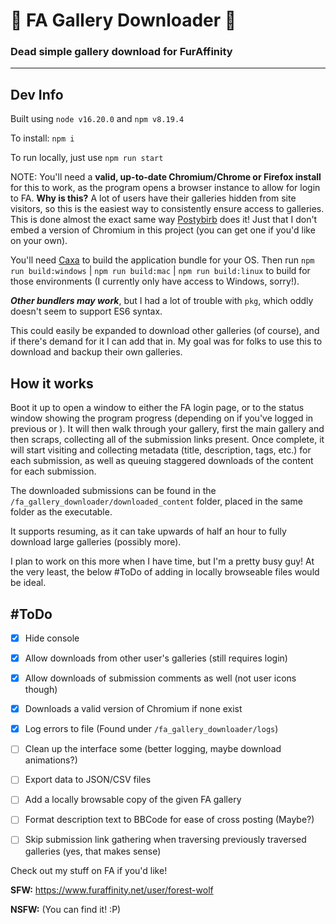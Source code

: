 # 🐾 FA Gallery Downloader 🐾

### Dead simple gallery download for FurAffinity

---

## Dev Info
Built using `node v16.20.0` and `npm v8.19.4`

To install: `npm i`

To run locally, just use `npm run start`

NOTE: You'll need a **valid, up-to-date Chromium/Chrome or Firefox install** for this to work, as the program opens a browser instance to allow for login to FA. **Why is this?** A lot of users have their galleries hidden from site visitors, so this is the easiest way to consistently ensure access to galleries. This is done almost the exact same way [Postybirb](https://www.postybirb.com/) does it! Just that I don't embed a version of Chromium in this project (you can get one if you'd like on your own).

You'll need [Caxa](https://www.npmjs.com/package/caxa) to build the application bundle for your OS. Then run `npm run build:windows` | `npm run build:mac` | `npm run build:linux` to build for those environments (I currently only have access to Windows, sorry!).

***Other bundlers may work***, but I had a lot of trouble with `pkg`, which oddly doesn't seem to support ES6 syntax.

This could easily be expanded to download other galleries (of course), and if there's demand for it I can add that in. My goal was for folks to use this to download and backup their own galleries.

## How it works

Boot it up to open a window to either the FA login page, or to the status window showing the program progress (depending on if you've logged in previous or ). It will then walk through your gallery, first the main gallery and then scraps, collecting all of the submission links present. Once complete, it will start visiting and collecting metadata (title, description, tags, etc.) for each submission, as well as queuing staggered downloads of the content for each submission.

The downloaded submissions can be found in the `/fa_gallery_downloader/downloaded_content` folder, placed in the same folder as the executable.

It supports resuming, as it can take upwards of half an hour to fully download large galleries (possibly more).

I plan to work on this more when I have time, but I'm a pretty busy guy! At the very least, the below #ToDo of adding in locally browseable files would be ideal.


## #ToDo

- [x] Hide console
- [x] Allow downloads from other user's galleries (still requires login)
- [x] Allow downloads of submission comments as well (not user icons though)
- [x] Downloads a valid version of Chromium if none exist
- [x] Log errors to file (Found under `/fa_gallery_downloader/logs`)
- [ ] Clean up the interface some (better logging, maybe download animations?)
- [ ] Export data to JSON/CSV files
- [ ] Add a locally browsable copy of the given FA gallery
- [ ] Format description text to BBCode for ease of cross posting (Maybe?)
- [ ] Skip submission link gathering when traversing previously traversed galleries (yes, that makes sense)


Check out my stuff on FA if you'd like!

**SFW:** https://www.furaffinity.net/user/forest-wolf

**NSFW:** (You can find it! :P)
